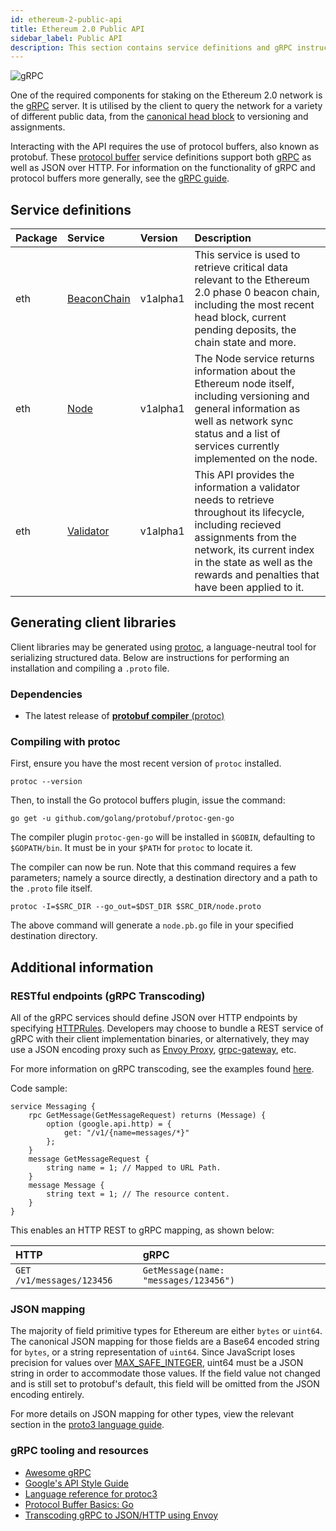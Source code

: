 ```yaml
---
id: ethereum-2-public-api
title: Ethereum 2.0 Public API
sidebar_label: Public API
description: This section contains service definitions and gRPC instructions to interact with the public API.
---
```

![gRPC](/img/grpc-logo2.png)

One of the required components for staking on the Ethereum 2.0 network is the [gRPC](https://grpc.io) server. It is utilised by the client to query the network for a variety of different public data, from the [canonical head block](../glossaries/terminology.md#canonical-head-block) to versioning and assignments.

Interacting with the API requires the use of protocol buffers, also known as protobuf. These [protocol buffer](https://developers.google.com/protocol-buffers/) service definitions support both [gRPC](https://grpc.io/) as well as JSON over HTTP.  For information on the functionality of gRPC and protocol buffers more generally, see the [gRPC guide](https://grpc.io/docs/guides/).

## Service definitions

| Package | Service | Version | Description |
| :--- | :--- | :--- | :--- |
| eth | [BeaconChain](https://github.com/prysmaticlabs/ethereumapis/blob/master/eth/v1alpha1/beacon_chain.proto#L36) | v1alpha1 | This service is used to retrieve critical data relevant to the Ethereum 2.0 phase 0 beacon chain, including the most recent head block, current pending deposits, the chain state and more. |
| eth | [Node](https://github.com/prysmaticlabs/ethereumapis/blob/master/eth/v1alpha1/node.proto#L33) | v1alpha1 | The Node service returns information about the Ethereum node itself, including versioning and general information as well as network sync status and a list of services currently implemented on the node. |
| eth | [Validator](https://github.com/prysmaticlabs/ethereumapis/blob/master/eth/v1alpha1/validator.proto) | v1alpha1 | This API provides the information a validator needs to retrieve throughout its lifecycle, including recieved assignments from the network, its current index in the state as well as the rewards and penalties that have been applied to it. |

## Generating client libraries

Client libraries may be generated using [protoc](https://github.com/protocolbuffers/protobuf), a language-neutral tool for serializing structured data. Below are instructions for performing an installation and compiling a `.proto` file.

### Dependencies

* The latest release of [**protobuf compiler** \(protoc\)](https://github.com/protocolbuffers/protobuf/releases/tag/v3.9.0)

### Compiling with protoc

First, ensure you have the most recent version of `protoc` installed.

```text
protoc --version
```

Then, to install the Go protocol buffers plugin, issue the command:

```text
go get -u github.com/golang/protobuf/protoc-gen-go
```

The compiler plugin `protoc-gen-go` will be installed in `$GOBIN`, defaulting to `$GOPATH/bin`. It must be in your `$PATH` for `protoc` to locate it.

The compiler can now be run. Note that this command requires a few parameters; namely a source directly, a destination directory and a path to the `.proto` file itself.

```text
protoc -I=$SRC_DIR --go_out=$DST_DIR $SRC_DIR/node.proto
```

The above command will generate a `node.pb.go` file in your specified destination directory.

## Additional information

### RESTful endpoints \(gRPC Transcoding\)

All of the gRPC services should define JSON over HTTP endpoints by specifying [HTTPRules](https://github.com/googleapis/googleapis/blob/master/google/api/http.proto). Developers may choose to bundle a REST service of gRPC with their client implementation binaries, or alternatively, they may use a JSON encoding proxy such as [Envoy Proxy](https://www.envoyproxy.io/), [grpc-gateway](https://github.com/grpc-ecosystem/grpc-gateway), etc.

For more information on gRPC transcoding, see the examples found [here](https://github.com/googleapis/googleapis/blob/master/google/api/http.proto#L45).

Code sample:

```text
service Messaging {
    rpc GetMessage(GetMessageRequest) returns (Message) {
        option (google.api.http) = {
            get: "/v1/{name=messages/*}"
        };
    }
    message GetMessageRequest {
        string name = 1; // Mapped to URL Path.
    }
    message Message {
        string text = 1; // The resource content.
    }
}
```

This enables an HTTP REST to gRPC mapping, as shown below:

| HTTP | gRPC |
| :--- | :--- |
| `GET /v1/messages/123456` | `GetMessage(name: "messages/123456")` |

### JSON mapping

The majority of field primitive types for Ethereum are either `bytes` or `uint64`. The canonical JSON mapping for those fields are a Base64 encoded string for `bytes`, or a string representation of `uint64`. Since JavaScript loses precision for values over [MAX\_SAFE\_INTEGER](https://developer.mozilla.org/en-US/docs/Web/JavaScript/Reference/Global_Objects/Number/MAX_SAFE_INTEGER), uint64 must be a JSON string in order to accommodate those values. If the field value not changed and is still set to protobuf's default, this field will be omitted from the JSON encoding entirely.

For more details on JSON mapping for other types, view the relevant section in the [proto3 language guide](https://developers.google.com/protocol-buffers/docs/proto3#json).

### gRPC tooling and resources

* [Awesome gRPC](https://github.com/grpc-ecosystem/awesome-grpc)
* [Google's API Style Guide](https://cloud.google.com/apis/design/)
* [Language reference for protoc3](https://developers.google.com/protocol-buffers/docs/proto3)
* [Protocol Buffer Basics: Go](https://developers.google.com/protocol-buffers/docs/gotutorial)
* [Transcoding gRPC to JSON/HTTP using Envoy](https://blog.jdriven.com/2018/11/transcoding-grpc-to-http-json-using-envoy/)
